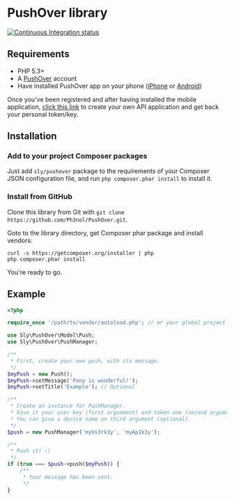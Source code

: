 # PushOver library

[![Continuous Integration status](https://secure.travis-ci.org/Ph3nol/PushOver.png)](http://travis-ci.org/Ph3nol/PushOver)

## Requirements

* PHP 5.3+
* A [PushOver](https://pushover.net) account
* Have installed PushOver app on your phone
([iPhone](http://itunes.apple.com/us/app/pushover-notifications/id506088175?mt=8) or [Android](https://play.google.com/store/apps/details?id=net.superblock.pushover&hl=fr))

Once you've been registered and after having installed the mobile application,
[click this link](https://pushover.net/apps/build) to create your own API application
and get back your personal token/key.

## Installation

### Add to your project Composer packages

Just add `sly/pushover` package to the requirements of your Composer JSON configuration file,
and run `php composer.phar install` to install it.

### Install from GitHub

Clone this library from Git with `git clone https://github.com/Ph3nol/PushOver.git`.

Goto to the library directory, get Composer phar package and install vendors:

```
curl -s https://getcomposer.org/installer | php
php composer.phar install
```

You're ready to go.

## Example

``` php
<?php

require_once '/path/to/vendor/autoload.php'; // or your global project autoload

use Sly\PushOver\Model\Push;
use Sly\PushOver\PushManager;

/**
 * First, create your own push, with its message.
 */
$myPush = new Push();
$myPush->setMessage('Pony is wonderful!');
$myPush->setTitle('Example'); // Optional

/**
 * Create an instance for PushManager.
 * Give it your user key (first arguement) and token one (second argument).
 * You can give a device name on third argument (optional).
 */
$push = new PushManager('myUs3rk3y', 'myAp1k3y');

/**
 * Push it! :)
 */
if (true === $push->push($myPush)) {
    /**
     * Your message has been sent.
     */
}
```